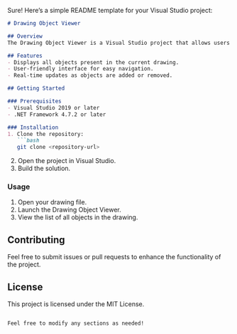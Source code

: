 Sure! Here’s a simple README template for your Visual Studio project:

```markdown
# Drawing Object Viewer

## Overview
The Drawing Object Viewer is a Visual Studio project that allows users to view all objects in the current drawing. It's designed for ease of use and provides a clear overview of the elements within the drawing.

## Features
- Displays all objects present in the current drawing.
- User-friendly interface for easy navigation.
- Real-time updates as objects are added or removed.

## Getting Started

### Prerequisites
- Visual Studio 2019 or later
- .NET Framework 4.7.2 or later

### Installation
1. Clone the repository:
   ```bash
   git clone <repository-url>
   ```
2. Open the project in Visual Studio.
3. Build the solution.

### Usage
1. Open your drawing file.
2. Launch the Drawing Object Viewer.
3. View the list of all objects in the drawing.

## Contributing
Feel free to submit issues or pull requests to enhance the functionality of the project.

## License
This project is licensed under the MIT License.
```

Feel free to modify any sections as needed!
